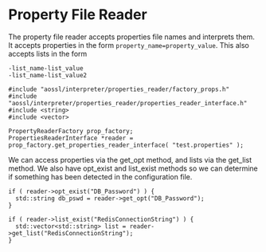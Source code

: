 # Property File Reader

The property file reader accepts properties file names and interprets them.  It accepts properties in the form `property_name=property_value`.  This also accepts lists in the form

    -list_name-list_value
    -list_name-list_value2

    #include "aossl/interpreter/properties_reader/factory_props.h"
    #include "aossl/interpreter/properties_reader/properties_reader_interface.h"
    #include <string>
    #include <vector>

    PropertyReaderFactory prop_factory;
    PropertiesReaderInterface *reader = prop_factory.get_properties_reader_interface( "test.properties" );

We can access properties via the get_opt method, and lists via the get_list method.  We also have opt_exist and list_exist methods so we can determine if something has been detected in the configuration file.

    if ( reader->opt_exist("DB_Password") ) {
      std::string db_pswd = reader->get_opt("DB_Password");
    }

    if ( reader->list_exist("RedisConnectionString") ) {
      std::vector<std::string> list = reader->get_list("RedisConnectionString");
    }

